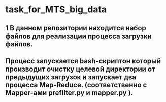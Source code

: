 # task_for_MTS_big_data

## 1 В данном репозитории находится набор файлов для реализации процесса загрузки файлов.
## Процесс запускается bash-скриптон который производит очистку целевой директории от предыдущих загрузок и запускает два процесса Map-Reduce. (соответственно c Mapper-ами prefilter.py и mapper.py ).
